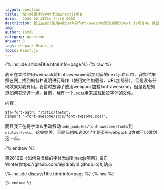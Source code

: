 ```yaml
---
layout: question
title:  如何将很棒的字体添加到nextjs项目
date:   2020-03-23T01:44:28.000Z
description: 我正在尝试使用webpack将font-awesome添加到我的next.js项目中。我尝试按照在网上找到的各种说明进行操作（使用文件加载器，URL加载器...
img: 
author: Tom凯
category: question
answer: 0
tags: webpack React.js
topic: React.js
---
```

<div class="article-root">
  <div class="article">
    {% include articleTitle.html info=page %}
    {% raw %}
    <div class="article-content"><p><font style="vertical-align: inherit;"><font style="vertical-align: inherit;">我正在尝试使用webpack将font-awesome添加到我的next.js项目中。</font><font style="vertical-align: inherit;">我尝试按照在网上找到的各种说明进行操作（使用文件加载器，URL加载器），但是没有任何效果对我有用。</font><font style="vertical-align: inherit;">我暂时放弃了使用webpack加载font-awesome，但是我想知道如何实现这一点。</font><font style="vertical-align: inherit;">目前，我有一个</font></font><code>.scss</code><font style="vertical-align: inherit;"><font style="vertical-align: inherit;">用来加载超赞字体</font><font style="vertical-align: inherit;">的</font><font style="vertical-align: inherit;">文件。</font></font></p>

<p><font style="vertical-align: inherit;"><font style="vertical-align: inherit;">内容：</font></font></p>

<pre><code>$fa-font-path: "static/fonts";<font></font>
@import "~font-awesome/scss/font-awesome.scss";<font></font>
</code></pre>

<p><font style="vertical-align: inherit;"><font style="vertical-align: inherit;">而且我正在将字体从手动移动</font></font><code>node_modules/font-awesome/fonts</code><font style="vertical-align: inherit;"><font style="vertical-align: inherit;">到</font></font><code>static/fonts</code><font style="vertical-align: inherit;"><font style="vertical-align: inherit;">。</font><font style="vertical-align: inherit;">这很完美，但是我想知道2017年是否有webpack 2方式可以做到这一点。  </font></font></p></div>
    {% endraw %}
  </div>
  <p class="winter_mark">第2612篇《如何将很棒的字体添加到nextjs项目》来自Winter(https://github.com/aiyld/aiyld.github.io)的站点</p>
  <div class="discuss-wrapper">
    {% include discussTitle.html info=page %}
    {% raw %}
    
    {% endraw %}
  </div>
<div>
